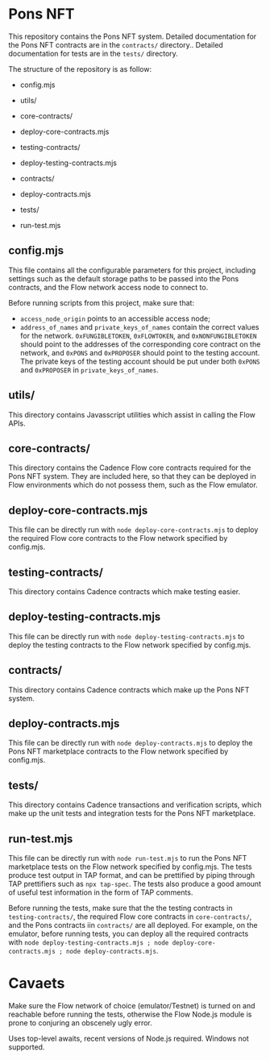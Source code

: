 # Pons NFT

This repository contains the Pons NFT system. Detailed documentation for the Pons NFT contracts are in the `contracts/` directory.. Detailed documentation for tests are in the `tests/` directory.

The structure of the repository is as follow:

- config.mjs
- utils/

- core-contracts/
- deploy-core-contracts.mjs

- testing-contracts/
- deploy-testing-contracts.mjs

- contracts/
- deploy-contracts.mjs

- tests/
- run-test.mjs


## config.mjs

This file contains all the configurable parameters for this project, including settings such as the default storage paths to be passed into the Pons contracts, and the Flow network access node to connect to.

Before running scripts from this project, make sure that:
- `access_node_origin` points to an accessible access node;
- `address_of_names` and `private_keys_of_names` contain the correct values for the network. `0xFUNGIBLETOKEN`, `0xFLOWTOKEN`, and `0xNONFUNGIBLETOKEN` should point to the addresses of the corresponding core contract on the network, and `0xPONS` and `0xPROPOSER` should point to the testing account. The private keys of the testing account should be put under both `0xPONS` and `0xPROPOSER` in `private_keys_of_names`.

## utils/

This directory contains Javasscript utilities which assist in calling the Flow APIs.

## core-contracts/

This directory contains the Cadence Flow core contracts required for the Pons NFT system. They are included here, so that they can be deployed in Flow environments which do not possess them, such as the Flow emulator.

## deploy-core-contracts.mjs

This file can be directly run with `node deploy-core-contracts.mjs` to deploy the required Flow core contracts to the Flow network specified by config.mjs.

## testing-contracts/

This directory contains Cadence contracts which make testing easier.

## deploy-testing-contracts.mjs

This file can be directly run with `node deploy-testing-contracts.mjs` to deploy the testing contracts to the Flow network specified by config.mjs.

## contracts/

This directory contains Cadence contracts which make up the Pons NFT system.

## deploy-contracts.mjs

This file can be directly run with `node deploy-contracts.mjs` to deploy the Pons NFT marketplace contracts to the Flow network specified by config.mjs.

## tests/

This directory contains Cadence transactions and verification scripts, which make up the unit tests and integration tests for the Pons NFT marketplace.

## run-test.mjs

This file can be directly run with `node run-test.mjs` to run the Pons NFT marketplace tests on the Flow network specified by config.mjs. The tests produce test output in TAP format, and can be prettified by piping through TAP prettifiers such as `npx tap-spec`. The tests also produce a good amount of useful test information in the form of TAP comments.

Before running the tests, make sure that the the testing contracts in `testing-contracts/`, the required Flow core contracts in `core-contracts/`, and the Pons contracts iin `contracts/` are all deployed. For example, on the emulator, before running tests, you can deploy all the required contracts with `node deploy-testing-contracts.mjs ; node deploy-core-contracts.mjs ; node deploy-contracts.mjs`.


# Cavaets

Make sure the Flow network of choice (emulator/Testnet) is turned on and reachable before running the tests, otherwise the Flow Node.js module is prone to conjuring an obscenely ugly error.

Uses top-level awaits, recent versions of Node.js required. Windows not supported.
